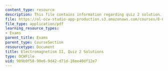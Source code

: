 ```yaml
---
content_type: resource
description: This file contains information regarding quiz 2 solution.
file: https://ol-ocw-studio-app-production.s3.amazonaws.com/courses/8-07-electromagnetism-ii-fall-2012/909b0f5890e69d42d71d18ee40df12e7_MIT8_07F12_quizsol2.pdf
file_type: application/pdf
learning_resource_types:
- Exams
parent_title: Exams
parent_type: CourseSection
resourcetype: Document
title: Electromagnetism II, Quiz 2 Solutions
type: OCWFile
uid: 909b0f58-90e6-9d42-d71d-18ee40df12e7
---
```

